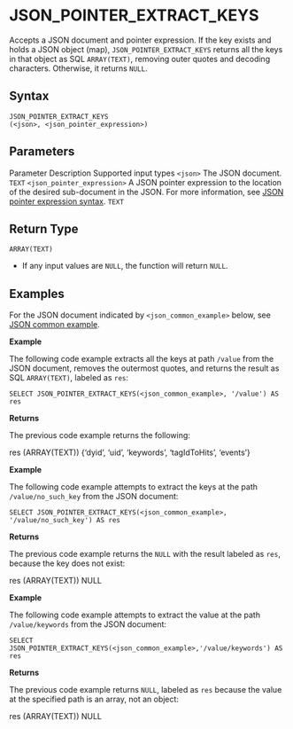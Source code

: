 # [](#json_pointer_extract_keys)JSON\_POINTER\_EXTRACT\_KEYS

Accepts a JSON document and pointer expression. If the key exists and holds a JSON object (map), `JSON_POINTER_EXTRACT_KEYS` returns all the keys in that object as SQL `ARRAY(TEXT)`, removing outer quotes and decoding characters. Otherwise, it returns `NULL`.

## [](#syntax)Syntax

```
JSON_POINTER_EXTRACT_KEYS
(<json>, <json_pointer_expression>)
```

## [](#parameters)Parameters

Parameter Description Supported input types `<json>` The JSON document. `TEXT` `<json_pointer_expression>` A JSON pointer expression to the location of the desired sub-document in the JSON. For more information, see [JSON pointer expression syntax](/sql_reference/functions-reference/JSON/#json-pointer-expression-syntax). `TEXT`

## [](#return-type)Return Type

`ARRAY(TEXT)`

- If any input values are `NULL`, the function will return `NULL`.

## [](#examples)Examples

For the JSON document indicated by `<json_common_example>` below, see [JSON common example](/sql_reference/functions-reference/JSON/#json-common-example).

**Example**

The following code example extracts all the keys at path `/value` from the JSON document, removes the outermost quotes, and returns the result as SQL `ARRAY(TEXT)`, labeled as `res`:

```
SELECT JSON_POINTER_EXTRACT_KEYS(<json_common_example>, '/value') AS res
```

**Returns**

The previous code example returns the following:

res (ARRAY(TEXT)) {‘dyid’, ‘uid’, ‘keywords’, ‘tagIdToHits’, ‘events’}

**Example**

The following code example attempts to extract the keys at the path `/value/no_such_key` from the JSON document:

```
SELECT JSON_POINTER_EXTRACT_KEYS(<json_common_example>, '/value/no_such_key') AS res
```

**Returns**

The previous code example returns the `NULL` with the result labeled as `res`, because the key does not exist:

res (ARRAY(TEXT)) NULL

**Example**

The following code example attempts to extract the value at the path `/value/keywords` from the JSON document:

```
SELECT JSON_POINTER_EXTRACT_KEYS(<json_common_example>,'/value/keywords') AS res
```

**Returns**

The previous code example returns `NULL`, labeled as `res` because the value at the specified path is an array, not an object:

res (ARRAY(TEXT)) NULL